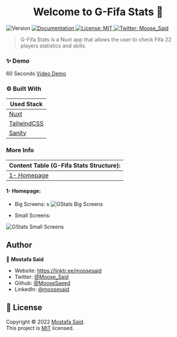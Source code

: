 <h1 align="center">Welcome to G-Fifa Stats 👋</h1>
<p>
  <img alt="Version" src="https://img.shields.io/badge/version-0.1.0-blue.svg?cacheSeconds=2592000" />
  <a href="docs" target="_blank">
    <img alt="Documentation" src="https://img.shields.io/badge/documentation-yes-brightgreen.svg" />
  </a>
  <a href="url" target="_blank">
    <img alt="License: MIT" src="https://img.shields.io/badge/License-MIT-yellow.svg" />
  </a>
  <a href="https://twitter.com/Moose_Said" target="_blank">
    <img alt="Twitter: Moose_Said" src="https://img.shields.io/twitter/follow/Moose_Said.svg?style=social" />
  </a>
</p>

> G-Fifa Stats is a Nuxt app that allows the user to check Fifa 22 players statistics and skills.

### ✨ Demo

60 Seconds [Video Demo](https://vimeo.com/manage/videos/746146971)

### ⚙️ Built With

| Used Stack                              |
| --------------------------------------- |
| [Nuxt](https://nuxtjs.org/)             |
| [TailwindCSS](https://tailwindcss.com/) |
| [Sanity](https://www.sanity.io/)        |

### More Info

| Content Table (G-Fifa Stats Structure): |
| --------------------------------------- |
| [1- Homepage](#Homepage)                |

#### 1- **Homepage**:<a name="chapter-1"></a>

- Big Screens:
  s
  ![GStats Big Screens](https://i.imgur.com/HOZM7oQ.png)

- Small Screens:

![GStats Small Screens](https://i.imgur.com/IJhk12n.gif)

## Author

👤 **Mostafa Said**

- Website: https://linktr.ee/moosesaid
- Twitter: [@Moose_Said](https://twitter.com/Moose_Said)
- Github: [@MooseSaeed](https://github.com/MooseSaeed)
- LinkedIn: [@moosesaid](https://linkedin.com/in/moosesaid)

## 📝 License

Copyright © 2022 [Mostafa Said](https://github.com/MooseSaeed).<br />
This project is [MIT](https://github.com/MooseSaeed/Tailwinder/blob/master/LICENSE) licensed.
